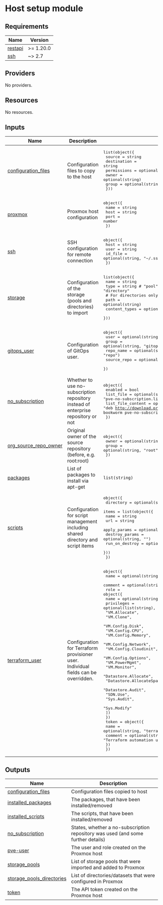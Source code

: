 <!-- BEGIN_TF_DOCS -->
# Host setup module

## Requirements

| Name | Version |
|------|---------|
| <a name="requirement_restapi"></a> [restapi](#requirement\_restapi) | >= 1.20.0 |
| <a name="requirement_ssh"></a> [ssh](#requirement\_ssh) | ~> 2.7 |

## Providers

No providers.

## Resources

No resources.

## Inputs

| Name | Description | Type | Default | Required |
|------|-------------|------|---------|:--------:|
| <a name="input_configuration_files"></a> [configuration\_files](#input\_configuration\_files) | Configuration files to copy to the host | <pre>list(object({<br/>    source      = string<br/>    destination = string<br/>    permissions = optional(number)<br/>    owner       = optional(string)<br/>    group       = optional(string)<br/>  }))</pre> | n/a | yes |
| <a name="input_proxmox"></a> [proxmox](#input\_proxmox) | Proxmox host configuration | <pre>object({<br/>    name = string<br/>    host = string<br/>    port = number<br/>  })</pre> | n/a | yes |
| <a name="input_ssh"></a> [ssh](#input\_ssh) | SSH configuration for remote connection | <pre>object({<br/>    host    = string<br/>    user    = string<br/>    id_file = optional(string, "~/.ssh/id_rsa")<br/>  })</pre> | n/a | yes |
| <a name="input_storage"></a> [storage](#input\_storage) | Configuration of the storage (pools and directories) to import | <pre>list(object({<br/>    name = string<br/>    type = string # "pool" or "directory"<br/>    # For directories only:<br/>    path          = optional(string)<br/>    content_types = optional(list(string))<br/>  }))</pre> | n/a | yes |
| <a name="input_gitops_user"></a> [gitops\_user](#input\_gitops\_user) | Configuration of GitOps user. | <pre>object({<br/>    user        = optional(string, "gitops")<br/>    group       = optional(string, "gitops")<br/>    repo_name   = optional(string, "repo")<br/>    source_repo = optional(string, "/storage-pool/gitops")<br/>  })</pre> | `{}` | no |
| <a name="input_no_subscription"></a> [no\_subscription](#input\_no\_subscription) | Whether to use no-subscription repository instead of enterprise repository or not | <pre>object({<br/>    enabled           = bool<br/>    list_file         = optional(string, "pve-no-subscription.list")<br/>    list_file_content = optional(string, "deb http://download.proxmox.com/debian/pve bookworm pve-no-subscription")<br/>  })</pre> | <pre>{<br/>  "enabled": true<br/>}</pre> | no |
| <a name="input_org_source_repo_owner"></a> [org\_source\_repo\_owner](#input\_org\_source\_repo\_owner) | Original owner of the source repository (before, e.g. root:root) | <pre>object({<br/>    owner = optional(string, "root")<br/>    group = optional(string, "root")<br/>  })</pre> | `{}` | no |
| <a name="input_packages"></a> [packages](#input\_packages) | List of packages to install via apt-get | `list(string)` | `[]` | no |
| <a name="input_scripts"></a> [scripts](#input\_scripts) | Configuration for script management including shared directory and script items | <pre>object({<br/>    directory = optional(string, "scripts")<br/>    items = list(object({<br/>      name           = string<br/>      url            = string<br/>      apply_params   = optional(string, "")<br/>      destroy_params = optional(string, "")<br/>      run_on_destroy = optional(bool, true)<br/>    }))<br/>  })</pre> | <pre>{<br/>  "directory": "scripts",<br/>  "items": []<br/>}</pre> | no |
| <a name="input_terraform_user"></a> [terraform\_user](#input\_terraform\_user) | Configuration for Terraform provisioner user. Individual fields can be overridden. | <pre>object({<br/>    name    = optional(string, "terraform@pve")<br/>    comment = optional(string, "Terraform automation user")<br/>    role = object({<br/>      name = optional(string, "TerraformProv")<br/>      privileges = optional(list(string), [<br/>        "VM.Allocate",<br/>        "VM.Clone",<br/>        "VM.Config.Disk",<br/>        "VM.Config.CPU",<br/>        "VM.Config.Memory",<br/>        "VM.Config.Network",<br/>        "VM.Config.Cloudinit",<br/>        "VM.Config.Options",<br/>        "VM.PowerMgmt",<br/>        "VM.Monitor",<br/>        "Datastore.Allocate",<br/>        "Datastore.AllocateSpace",<br/>        "Datastore.Audit",<br/>        "SDN.Use",<br/>        "Sys.Audit",<br/>        "Sys.Modify"<br/>      ])<br/>    })<br/>    token = object({<br/>      name    = optional(string, "terraform-token")<br/>      comment = optional(string, "Terraform automation user API token")<br/>    })<br/>  })</pre> | <pre>{<br/>  "role": {},<br/>  "token": {}<br/>}</pre> | no |

## Outputs

| Name | Description |
|------|-------------|
| <a name="output_configuration_files"></a> [configuration\_files](#output\_configuration\_files) | Configuration files copied to host |
| <a name="output_installed_packages"></a> [installed\_packages](#output\_installed\_packages) | The packages, that have been installed/removed |
| <a name="output_installed_scripts"></a> [installed\_scripts](#output\_installed\_scripts) | The scripts, that have been installed/removed |
| <a name="output_no_subscription"></a> [no\_subscription](#output\_no\_subscription) | States, whether a no-subscription repository was used (and some further details) |
| <a name="output_pve-user"></a> [pve-user](#output\_pve-user) | The user and role created on the Proxmox host |
| <a name="output_storage_pools"></a> [storage\_pools](#output\_storage\_pools) | List of storage pools that were imported and added to Proxmox |
| <a name="output_storage_pools_directories"></a> [storage\_pools\_directories](#output\_storage\_pools\_directories) | List of directories/datasets that were configured in Proxmox |
| <a name="output_token"></a> [token](#output\_token) | The API token created on the Proxmox host |
<!-- END_TF_DOCS -->